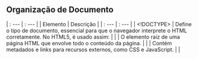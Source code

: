 ## Organização de Documento

|	: ---	|	: ---	|
|	Elemento	|	Descrição	|
|	: ---	|	: ---	|
|	<!DOCTYPE>	|	Define o tipo de documento, essencial para que o navegador interprete o HTML corretamente. No HTML5, é usado assim:	|
|	<html>	|	O elemento raiz de uma página HTML que envolve todo o conteúdo da página.	|
|	<head>	|	Contém metadados e links para recursos externos, como CSS e JavaScript.	|
|	<title>	|	 Define o título da página (aparece na aba do navegador).	|
|	<base>	|	Define uma URL base para todos os links relativos da página. Com <base>, qualquer link relativo, como <a href="pagina.html">, será interpretado como https://www.example.com/pagina.html.	|
|	<meta>	|	Fornece metadados, como a codificação de caracteres, a descrição e palavras-chave da página.	|
|	charset= (dentro de <meta>)	|	Define a codificação de caracteres do documento.	|
|	name="description" (dentro de <meta>)	|	Fornece uma breve descrição do conteúdo da página, útil para SEO.	|
|	name="keywords" (dentro de <meta>)	|	Lista palavras-chave relevantes para a página, embora seu uso tenha diminuído em SEO.	|
|	name="viewport" (dentro de <meta>)	|	Controla a forma como a página é exibida em dispositivos móveis.	|
|	name="author" (dentro de <meta>)	|	Indica o autor do documento.	|
|	<link>	|	Usado para vincular arquivos externos, como folhas de estilo (CSS) e ícones.	|
|	<style>	|	 Define estilos (CSS) internos para a página.	|
|	<body>	|	O conteúdo visível da página HTML fica dentro da tag <body>.	|
|	: ---	|	: ---	|

## Estrutura de Conteúdo

|	: ---	|	: ---	|
|	Elemento	|	Descrição	|
|	: ---	|	: ---	|
|	<header>	|	Define o cabeçalho de uma página ou seção, geralmente contendo o logotipo, título e navegação.	|
|	<nav>	|	Define um bloco de navegação, geralmente contendo links para outras partes do site.	|
|	<section>	|	Define uma seção de conteúdo na página, como uma seção de produtos ou uma galeria.	|
|	<article>	|	Define um conteúdo independente e autocontido, como um post de blog ou um artigo de notícias.	|
|	<aside>	|	Contém conteúdo adicional ou complementar, mas que não é essencial para a compreensão do documento, como uma barra lateral ou uma nota.	|
|	<footer>	|	Define o rodapé de uma página ou seção, geralmente contendo informações de copyright ou links de política de privacidade.	|
|	<main>	|	Representa o conteúdo principal do documento, que é exclusivo para esse documento. Deve haver apenas um <main> por página.	|
|	<div>	|	Um contêiner genérico para agrupar elementos em blocos, útil para aplicar estilos ou organizar o layout.	|
|	<span>	|	Um contêiner genérico inline para aplicar estilos ou manipular uma pequena parte do texto.	|
|	<address>	|	Fornece informações de contato para um autor ou proprietário de um documento. Geralmente, é formatado em um estilo específico.	|
|	: ---	|	: ---	|

## Formatação de Texto

|	: ---	|	: ---	|
|	Elemento	|	Descrição	|
|	: ---	|	: ---	|
|	<h1> a <h6>	|	Cabeçalhos de diferentes níveis, de <h1> (mais importante) a <h6> (menos importante).	|
|	<p>	|	Define um parágrafo de texto.	|
|	<hr>	|	Insere uma linha horizontal (separador) para separar seções.	|
|	<pre>	|	Exibe texto pré-formatado, preservando espaços e quebras de linha.	|
|	<blockquote>	|	Define uma citação em bloco.	|
|	<ol>	|	Cria uma lista ordenada (numerada).	|
|	<ul>	|	Cria uma lista não ordenada (com marcadores).	|
|	<li>	|	Define um item de lista, usado dentro de <ol> ou <ul>.	|
|	<dl>	|	Cria uma lista de descrição, útil para glossários ou definições.	|
|	<dt>	|	Define um termo dentro de uma lista de descrição.	|
|	<dd>	|	Define a descrição de um termo em uma lista de descrição.	|
|	<figure>	|	Agrupa elementos de mídia e legendas, como imagens e legendas.	|
|	<figcaption>	|	Define a legenda de um elemento <figure>.	|
|	<a>	|	Define um link para outra página ou recurso.	|
|	<strong>	|	Aplica forte ênfase ao texto, geralmente exibido em negrito.	|
|	<em>	|	Aplica ênfase ao texto, geralmente exibido em itálico.	|
|	<b>	|	Exibe o texto em negrito, sem indicar ênfase.	|
|	<i>	|	Exibe o texto em itálico, sem indicar ênfase.	|
|	<u>	|	Sublinha o texto.	|
|	<small>	|	Exibe o texto em tamanho menor.	|
|	<mark>	|	Destaca o texto, geralmente usado para indicar partes importantes ou relevantes com um fundo colorido (tipo marcador de texto).	|
|	<del>	|	Indica texto deletado ou riscado.	|
|	<ins>	|	Indica texto inserido, geralmente com sublinhado.	|
|	<sub>	|	Exibe o texto em subscrito.	|
|	<sup>	|	Exibe o texto em sobrescrito.	|
|	<br>	|	Insere uma quebra de linha.	|
|	: ---	|	: ---	|

## Conteúdo de Mídia

|	: ---	|	: ---	|
|	Elemento	|	Descrição	|
|	: ---	|	: ---	|
|	<img>	|	Usado para inserir uma imagem na página. Requer o atributo src para especificar o caminho da imagem e alt para fornecer uma descrição.	|
|	<audio>	|	Incorpora áudio na página. Pode incluir controles de reprodução usando o atributo controls.	|
|	<video>	|	Incorpora vídeo na página. Também pode incluir controles de reprodução.	|
|	<source>	|	Define fontes alternativas para <audio> e <video>, permitindo que o navegador escolha o formato compatível.	|
|	<track>	|	Adiciona faixas de legendas, descrições ou capítulos para vídeos. Pode ser configurado com o atributo kind para definir o tipo de faixa, como subtitles para legendas.	|
|	<iframe>	|	Incorpora outro documento ou conteúdo, como formulários, vídeos do YouTube ou mapas, na página.	|
|	<embed>	|	 Incorpora conteúdo externo diretamente na página, como documentos PDF ou plugins. É menos usado hoje em dia, mas ainda suportado para determinados conteúdos.	|
|	<object>	|	Incorpora arquivos externos, como um applet ou um documento, podendo incluir parâmetros com o elemento <param>.	|
|	<param>	|	Define parâmetros para um elemento <object>. Útil para personalizar conteúdo incorporado.	|
|	: ---	|	: ---	|

## Tabelas

|	: ---	|	: ---	|
|	Elemento	|	Descrição	|
|	: ---	|	: ---	|
|	<table>	|	Cria uma tabela para exibir dados em linhas e colunas.	|
|	<caption>	|	Define o título ou legenda de uma tabela, aparecendo na parte superior.	|
|	<thead>	|	Agrupa o cabeçalho da tabela em uma seção separada, útil para estilos e acessibilidade.	|
|	<tbody>	|	Agrupa o corpo da tabela, diferenciando-o do cabeçalho e do rodapé.	|
|	<tfoot>	|	Agrupa o rodapé da tabela, geralmente usado para somas ou notas.	|
|	<tr>	|	Cria uma linha dentro de uma tabela. Usado para agrupar <th> e <td>.	|
|	<th>	|	Define uma célula de cabeçalho, geralmente exibida em negrito. Normalmente usada na primeira linha ou coluna para identificar categorias.	|
|	<td>	|	Define uma célula de dados na tabela.	|
|	<colgroup>	|	Agrupa uma ou mais colunas para aplicar estilos ou atributos específicos.	|
|	<col>	|	Especifica atributos de estilo para uma coluna específica dentro de <colgroup>.	|
|	: ---	|	: ---	|

## Formulários

|	: ---	|	: ---	|
|	Elemento	|	Descrição	|
|	: ---	|	: ---	|
|	<form>	|	Cria um formulário para coleta de dados do usuário. O atributo action especifica o local para onde os dados serão enviados, e method define o método de envio (GET ou POST).	|
|	<input>	|	Cria campos de entrada de dados, como texto, senhas, botões de envio, etc. O tipo de entrada é definido pelo atributo type.	|
|	<textarea>	|	Cria uma área de texto para a entrada de várias linhas de texto.	|
|	<button>	|	Define um botão, que pode ser usado para envio de formulário ou para outras ações, como disparar scripts JavaScript.	|
|	<select>	|	Cria um menu suspenso com opções. Cada opção é definida por um elemento <option>.	|
|	<option>	|	Define uma opção dentro de um menu suspenso <select>. Pode incluir o atributo selected para marcar a opção padrão.	|
|	<optgroup>	|	Agrupa opções dentro de um menu suspenso <select>, permitindo categorização.	|
|	<label>	|	Define rótulos para elementos de formulário, tornando-os mais acessíveis. O atributo for associa o rótulo ao elemento de entrada.	|
|	<fieldset>	|	Agrupa campos do formulário em uma seção, geralmente com uma borda ao redor.	|
|	<legend>	|	Fornece uma legenda para um <fieldset>, ajudando a descrever o grupo de campos.	|
|	<datalist>	|	Define uma lista de opções predefinidas para um campo <input>, ajudando o usuário com sugestões de preenchimento.	|
|	<output>	|	Exibe o resultado de um cálculo ou outra ação do usuário.	|
|	<progress>	|	Exibe o progresso de uma tarefa, como o download de um arquivo. O atributo value representa o progresso atual, e max o valor total.	|
|	<meter>	|	Representa uma medição em uma faixa definida, como um nível de bateria. O valor deve estar entre min e max.	|
|	: ---	|	: ---	|

## Scripts

|	: ---	|	: ---	|
|	Elemento	|	Descrição	|
|	: ---	|	: ---	|
|	<script>	|	Define um bloco de código JavaScript que pode ser executado na página. O atributo src é usado para incluir um arquivo externo.	|
|	<noscript>	|	Fornece conteúdo alternativo para navegadores que não suportam ou têm o JavaScript desativado.	|
|	: ---	|	: ---	|

## Acessibilidade e Interação

|	: ---	|	: ---	|
|	Elemento	|	Descrição	|
|	: ---	|	: ---	|
|	<details>	|	Cria um elemento que pode ser expandido ou recolhido, geralmente utilizado para mostrar ou ocultar informações adicionais.	|
|	<summary>	|	Define um resumo ou título para um elemento <details>. É sempre visível e pode ser clicado para expandir ou recolher o conteúdo.	|
|	<dialog>	|	Representa uma caixa de diálogo que pode ser usada para interações do usuário, como confirmações ou entradas de dados.	|
|	<canvas>	|	Desenhar gráficos e animações dinâmicas via JavaScript. Ele fornece uma área retangular em que você pode desenhar e manipular imagens, formas e textos.	|
|	<template>	|	Bloco de código que pode ser usado para armazenar conteúdo que não será renderizado até que seja explicitamente instanciado usando JavaScript. É útil para criar elementos que serão clonados ou reutilizados.	|
|	<slot>	|	Usado dentro de componentes Web (web components) para definir um espaço onde o conteúdo externo pode ser inserido. Ele permite que elementos pais forneçam conteúdo a elementos filhos personalizados.	|
|	<menu>	|	Utilizado para definir um menu de comandos ou uma lista de opções disponíveis para o usuário. Em contextos de formulários, ele pode incluir opções que são relevantes para a interação.	|
|	<menuitem>	|	Representa um item em um menu de contexto. Este elemento pode ser usado dentro de um <menu> para definir opções que o usuário pode selecionar (não suportado em todos os navegadores).	|
|	: ---	|	: ---	|

## Semântica

|	: ---	|	: ---	|
|	Elemento	|	Descrição	|
|	: ---	|	: ---	|
|	<bdi>	|	O elemento <bdi> (Bi-Directional Isolation) isola uma sequência de texto que pode não seguir a direção do texto ao redor. É útil quando você tem texto em direções opostas, como quando se mistura texto em árabe (que é escrito da direita para a esquerda) com texto em inglês.	|
|	<bdo>	|	 O elemento <bdo> (Bi-Directional Override) sobrescreve a direção do texto. Ele é usado para forçar a direção de leitura, seja da esquerda para a direita (LTR) ou da direita para a esquerda (RTL).	|
|	<abbr>	|	Usado para abreviações. Ele pode incluir um atributo title que fornece a forma completa da abreviação quando o usuário passa o mouse sobre ela.	|
|	<cite>	|	Usado para referenciar o título de uma obra, como livros, filmes, artigos ou outras publicações. Normalmente, o texto contido é exibido em itálico, indicando que se trata de uma citação.	|
|	<code>	|	Utilizado para apresentar um trecho de código de programação. O texto dentro deste elemento é geralmente exibido em uma fonte monoespaçada para diferenciá-lo do texto normal.	|
|	<data>	|	Usado para associar um valor de conteúdo com um formato específico, representando o valor em formato de máquina. Ele pode conter um valor legível por humanos, junto com um valor que pode ser processado por máquinas.	|
|	<kbd>	|	Usado para indicar que o texto deve ser inserido por um usuário, como quando se menciona combinações de teclas.	|
|	<samp>	|	Utilizado para representar um exemplo de saída de um programa de computador (output) ou de uma interface. Assim como o <code>, geralmente é exibido em uma fonte monoespaçada.	|
|	<time>	|	Define um período específico de tempo, como datas e horas. Pode incluir o atributo datetime para especificar um formato padrão.	|
|	: ---	|	: ---	|
